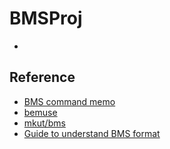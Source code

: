 # BMSProj

* 

## Reference

* [BMS command memo](http://hitkey.nekokan.dyndns.info/cmds.htm#CHARSET)
* [bemuse](https://github.com/bemusic/bemuse)
* [mkut/bms](https://github.com/mkut/bms/tree/master/BMSLib.Test)
* [Guide to understand BMS format](http://cosmic.mearie.org/2005/03/bmsguide/)
